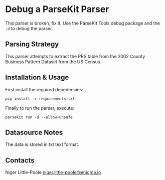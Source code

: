 # Debug a ParseKit Parser

This parser is broken, fix it. Use the ParseKit Tools debug package and the `-d` to debug the parser.

## Parsing Strategy

This parser attempts to extract the PRS table from the 2002 County Business Pattern Dataset from the US Census. 

## Installation & Usage
First install the required depedencies:

`pip install -r requirements.txt`

Finally to run the parser, execute:

`parsekit run -d --allow-unsafe`



## Datasource Notes

The data is stored in txt text format. 


## Contacts

Niger Little-Poole <niger.little-poole@enigma.io>
